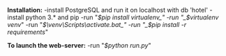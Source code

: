 
**Installation:**
    -install PostgreSQL and run it on localhost with db 'hotel'
    -install python 3.* and pip
    -run "_$pip install virtualenv_"
    -run "_$virtualenv venv_"
    -run "_$\venv\Scripts\activate.bat_"
    -run "_$pip install -r requirements_"
    
**To launch the web-server:**
    -run "_$python run.py_"
